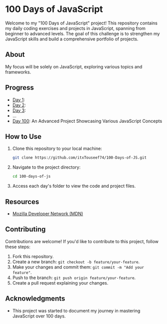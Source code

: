 
# 100 Days of JavaScript

Welcome to my "100 Days of JavaScript" project! This repository contains my daily coding exercises and projects in JavaScript, spanning from beginner to advanced levels. The goal of this challenge is to strengthen my JavaScript skills and build a comprehensive portfolio of projects.

## About

 My focus will be solely on JavaScript, exploring various topics and frameworks.

## Progress

- [Day 1](Day1/): 
- [Day 2](Day2/): 
- [Day 3](Day3/): 
- ...
- [Day 100](Day100/): An Advanced Project Showcasing Various JavaScript Concepts

## How to Use

1. Clone this repository to your local machine:

   ```bash
   git clone https://github.com/itxTouseef74/100-Days-of-JS.git
   ```

2. Navigate to the project directory:

   ```bash
   cd 100-days-of-js
   ```

3. Access each day's folder to view the code and project files.

## Resources

- [Mozilla Developer Network (MDN)](https://developer.mozilla.org/en-US/docs/Web/JavaScript)


## Contributing

Contributions are welcome! If you'd like to contribute to this project, follow these steps:

1. Fork this repository.
2. Create a new branch: `git checkout -b feature/your-feature`.
3. Make your changes and commit them: `git commit -m "Add your feature"`.
4. Push to the branch: `git push origin feature/your-feature`.
5. Create a pull request explaining your changes.


## Acknowledgments

- This project was started to document my journey in mastering JavaScript over 100 days.

